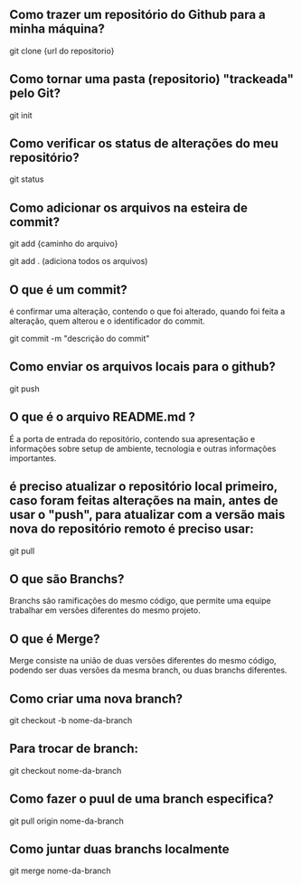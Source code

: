 ## Como trazer um repositório do Github para a minha máquina?

git clone {url do repositorio}


## Como tornar uma pasta (repositorio) "trackeada" pelo Git?

git init

## Como verificar os status de alterações do meu repositório?

git status

## Como adicionar os arquivos na esteira de commit?

git add {caminho do arquivo}

git add . (adiciona todos os arquivos)

## O que é um commit?

é confirmar uma alteração, contendo o que foi alterado, quando foi feita a alteração, quem alterou e o identificador do commit.

git commit -m "descrição do commit"

## Como enviar os arquivos locais para o github?

git push

## O que é o arquivo README.md ?

É a porta de entrada do repositório, contendo sua apresentação e informações sobre setup de ambiente, tecnologia e outras informações importantes.

## é preciso atualizar o repositório local primeiro, caso foram feitas alterações na main, antes de usar o "push", para atualizar com a versão mais nova do repositório remoto é preciso usar:

git pull

## O que são Branchs?

Branchs são ramificações do mesmo código, que permite uma equipe trabalhar em versões diferentes do mesmo projeto.

## O que é Merge?

Merge consiste na união de duas versões diferentes do mesmo código, podendo ser duas versões da mesma branch, ou duas branchs diferentes.

## Como criar uma nova branch?

git checkout -b nome-da-branch

## Para trocar de branch: 

git checkout nome-da-branch

## Como fazer o puul de uma branch especifica?

git pull origin nome-da-branch

## Como juntar duas branchs localmente

git merge nome-da-branch

## 

